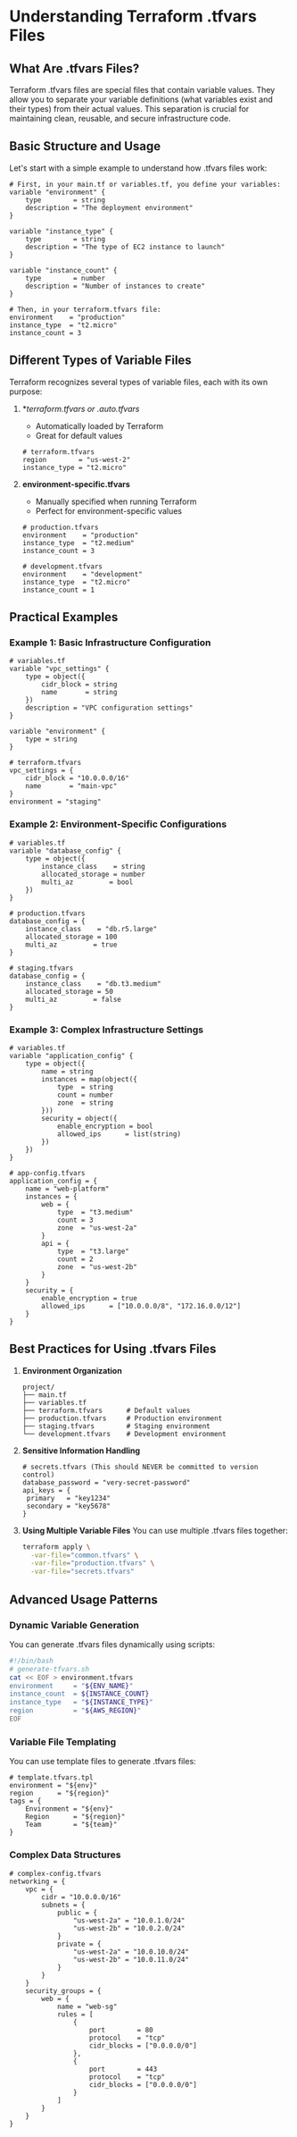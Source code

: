 # Understanding Terraform .tfvars Files

## What Are .tfvars Files?

Terraform .tfvars files are special files that contain variable values. They allow you to separate your variable definitions (what variables exist and their types) from their actual values. This separation is crucial for maintaining clean, reusable, and secure infrastructure code.

## Basic Structure and Usage

Let's start with a simple example to understand how .tfvars files work:

```hcl
# First, in your main.tf or variables.tf, you define your variables:
variable "environment" {
    type        = string
    description = "The deployment environment"
}

variable "instance_type" {
    type        = string
    description = "The type of EC2 instance to launch"
}

variable "instance_count" {
    type        = number
    description = "Number of instances to create"
}

# Then, in your terraform.tfvars file:
environment    = "production"
instance_type  = "t2.micro"
instance_count = 3
```

## Different Types of Variable Files

Terraform recognizes several types of variable files, each with its own purpose:

1. **terraform.tfvars or *.auto.tfvars**
   - Automatically loaded by Terraform
   - Great for default values

   ```hcl
   # terraform.tfvars
   region        = "us-west-2"
   instance_type = "t2.micro"
   ```

2. **environment-specific.tfvars**
   - Manually specified when running Terraform
   - Perfect for environment-specific values

   ```hcl
   # production.tfvars
   environment    = "production"
   instance_type  = "t2.medium"
   instance_count = 3
   ```

   ```hcl
   # development.tfvars
   environment    = "development"
   instance_type  = "t2.micro"
   instance_count = 1
   ```

## Practical Examples

### Example 1: Basic Infrastructure Configuration

```hcl
# variables.tf
variable "vpc_settings" {
    type = object({
        cidr_block = string
        name       = string
    })
    description = "VPC configuration settings"
}

variable "environment" {
    type = string
}

# terraform.tfvars
vpc_settings = {
    cidr_block = "10.0.0.0/16"
    name       = "main-vpc"
}
environment = "staging"
```

### Example 2: Environment-Specific Configurations

```hcl
# variables.tf
variable "database_config" {
    type = object({
        instance_class    = string
        allocated_storage = number
        multi_az         = bool
    })
}

# production.tfvars
database_config = {
    instance_class    = "db.r5.large"
    allocated_storage = 100
    multi_az         = true
}

# staging.tfvars
database_config = {
    instance_class    = "db.t3.medium"
    allocated_storage = 50
    multi_az         = false
}
```

### Example 3: Complex Infrastructure Settings

```hcl
# variables.tf
variable "application_config" {
    type = object({
        name = string
        instances = map(object({
            type  = string
            count = number
            zone  = string
        }))
        security = object({
            enable_encryption = bool
            allowed_ips      = list(string)
        })
    })
}

# app-config.tfvars
application_config = {
    name = "web-platform"
    instances = {
        web = {
            type  = "t3.medium"
            count = 3
            zone  = "us-west-2a"
        }
        api = {
            type  = "t3.large"
            count = 2
            zone  = "us-west-2b"
        }
    }
    security = {
        enable_encryption = true
        allowed_ips      = ["10.0.0.0/8", "172.16.0.0/12"]
    }
}
```

## Best Practices for Using .tfvars Files

1. **Environment Organization**

   ```plaintext
   project/
   ├── main.tf
   ├── variables.tf
   ├── terraform.tfvars      # Default values
   ├── production.tfvars     # Production environment
   ├── staging.tfvars        # Staging environment
   └── development.tfvars    # Development environment
   ```

2. **Sensitive Information Handling**

   ```hcl
   # secrets.tfvars (This should NEVER be committed to version control)
   database_password = "very-secret-password"
   api_keys = {
    primary   = "key1234"
    secondary = "key5678"
   }
   ```

3. **Using Multiple Variable Files**
   You can use multiple .tfvars files together:

   ```bash
   terraform apply \
     -var-file="common.tfvars" \
     -var-file="production.tfvars" \
     -var-file="secrets.tfvars"
   ```

## Advanced Usage Patterns

### Dynamic Variable Generation

You can generate .tfvars files dynamically using scripts:

```bash
#!/bin/bash
# generate-tfvars.sh
cat << EOF > environment.tfvars
environment     = "${ENV_NAME}"
instance_count  = ${INSTANCE_COUNT}
instance_type   = "${INSTANCE_TYPE}"
region          = "${AWS_REGION}"
EOF
```

### Variable File Templating

You can use template files to generate .tfvars files:

```hcl
# template.tfvars.tpl
environment = "${env}"
region      = "${region}"
tags = {
    Environment = "${env}"
    Region      = "${region}"
    Team        = "${team}"
}
```

### Complex Data Structures

```hcl
# complex-config.tfvars
networking = {
    vpc = {
        cidr = "10.0.0.0/16"
        subnets = {
            public = {
                "us-west-2a" = "10.0.1.0/24"
                "us-west-2b" = "10.0.2.0/24"
            }
            private = {
                "us-west-2a" = "10.0.10.0/24"
                "us-west-2b" = "10.0.11.0/24"
            }
        }
    }
    security_groups = {
        web = {
            name = "web-sg"
            rules = [
                {
                    port        = 80
                    protocol    = "tcp"
                    cidr_blocks = ["0.0.0.0/0"]
                },
                {
                    port        = 443
                    protocol    = "tcp"
                    cidr_blocks = ["0.0.0.0/0"]
                }
            ]
        }
    }
}
```
